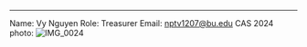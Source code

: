 ---
Name: Vy Nguyen
Role: Treasurer
Email: nptv1207@bu.edu
CAS 2024
photo: ![IMG_0024](https://user-images.githubusercontent.com/73726129/214957082-ffc231dd-9731-456a-91f2-a3e966ccca43.JPG)

